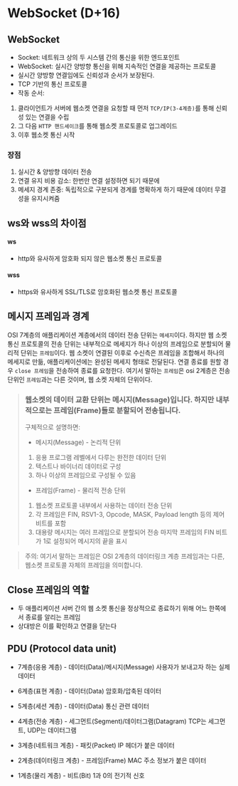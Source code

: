 # WebSocket (D+16)
## WebSocket
- Socket: 네트워크 상의 두 시스템 간의 통신을 위한 엔드포인트
- WebSocket: 실시간 양방향 통신을 위해 지속적인 연결을 제공하는 프로토콜
- 실시간 양방향 연결임에도 신뢰성과 순서가 보장된다.
- TCP 기반의 통신 프로토콜
- 작동 순서:
1. 클라이언트가 서버에 웹소켓 연결을 요청할 때 먼저 `TCP/IP(3-4계층)`를 통해 신뢰성 있는 연결을 수립
2. 그 다음 `HTTP 핸드셰이크`를 통해 웹소켓 프로토콜로 업그레이드
3. 이후 웹소켓 통신 시작

### 장점
1. 실시간 & 양방향 데이터 전송
2. 연결 유지 비용 감소: 한번만 연결 설정하면 되기 때문에
3. 메세지 경계 존중: 독립적으로 구분되게 경계를 명확하게 하기 때문에 데이터 무결성을 유지시켜줌

## ws와 wss의 차이점
#### ws
- http와 유사하게 암호화 되지 않은 웹소켓 통신 프로토콜
#### wss
- https와 유사하게 SSL/TLS로 암호화된 웹소켓 통신 프로토콜
## 메시지 프레임과 경계
OSI 7계층의 애플리케이션 계층에서의 데이터 전송 단위는 `메세지`이다. 하지만 웹 소켓 통신 프로토콜의 전송 단위는 내부적으로 메세지가 하나 이상의 프레임으로 분할되어 물리적 단위는 `프레임`이다. 웹 소켓이 연결된 이후로 수신측은 프레임을 조합해서 하나의 메세지로 만듦, 애플리케이션에는 완성된 메세지 형태로 전달된다. 연결 종료를 원할 경우 `close 프레임`을 전송하여 종료를 요청한다.
여기서 말하는 `프레임`은 osi 2계층은 전송 단위인 `프레임`과는 다른 것이며, 웹 소켓 자체의 단위이다.

> ### 웹소켓의 데이터 교환 단위는 메시지(Message)입니다. 하지만 내부적으로는 프레임(Frame)들로 분할되어 전송됩니다.
> 구체적으로 설명하면:
> - 메시지(Message) - 논리적 단위
> 1. 응용 프로그램 레벨에서 다루는 완전한 데이터 단위
> 2. 텍스트나 바이너리 데이터로 구성
> 3. 하나 이상의 프레임으로 구성될 수 있음
> - 프레임(Frame) - 물리적 전송 단위
> 1. 웹소켓 프로토콜 내부에서 사용하는 데이터 전송 단위
> 2. 각 프레임은 FIN, RSV1-3, Opcode, MASK, Payload length 등의 제어 비트를 포함
> 3. 대용량 메시지는 여러 프레임으로 분할되어 전송
> 마지막 프레임의 FIN 비트가 1로 설정되어 메시지의 끝을 표시

> 주의: 여기서 말하는 프레임은 OSI 2계층의 데이터링크 계층 프레임과는 다른, 웹소켓 프로토콜 자체의 프레임을 의미합니다.

## Close 프레임의 역할
- 두 애플리케이션 서버 간의 웹 소켓 통신을 정상적으로 종료하기 위해 어느 한쪽에서 종료를 알리는 프레임
- 상대방은 이를 확인하고 연결을 닫는다

## PDU (Protocol data unit)
- 7계층(응용 계층) - 데이터(Data)/메시지(Message)
사용자가 보내고자 하는 실제 데이터

- 6계층(표현 계층) - 데이터(Data)
암호화/압축된 데이터

- 5계층(세션 계층) - 데이터(Data)
통신 관련 데이터

- 4계층(전송 계층) - 세그먼트(Segment)/데이터그램(Datagram)
TCP는 세그먼트, UDP는 데이터그램

- 3계층(네트워크 계층) - 패킷(Packet)
IP 헤더가 붙은 데이터

- 2계층(데이터링크 계층) - 프레임(Frame)
MAC 주소 정보가 붙은 데이터

- 1계층(물리 계층) - 비트(Bit)
1과 0의 전기적 신호
